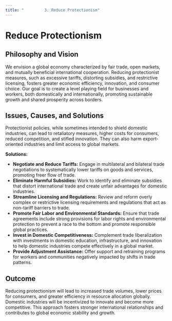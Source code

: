 ```yaml
---
title: "         3. Reduce Protectionism"
---
```


# Reduce Protectionism

## Philosophy and Vision
We envision a global economy characterized by fair trade, open markets, and mutually beneficial international cooperation. Reducing protectionist measures, such as excessive tariffs, distorting subsidies, and restrictive licensing, fosters greater economic efficiency, innovation, and consumer choice. Our goal is to create a level playing field for businesses and workers, both domestically and internationally, promoting sustainable growth and shared prosperity across borders.

## Issues, Causes, and Solutions
Protectionist policies, while sometimes intended to shield domestic industries, can lead to retaliatory measures, higher costs for consumers, reduced competition, and stifled innovation. They can also harm export-oriented industries and limit access to global markets.

**Solutions:**
- **Negotiate and Reduce Tariffs:** Engage in multilateral and bilateral trade negotiations to systematically lower tariffs on goods and services, promoting freer flow of trade.
- **Eliminate Harmful Subsidies:** Work to identify and eliminate subsidies that distort international trade and create unfair advantages for domestic industries.
- **Streamline Licensing and Regulations:** Review and reform overly complex or restrictive licensing requirements and regulations that act as non-tariff barriers to trade.
- **Promote Fair Labor and Environmental Standards:** Ensure that trade agreements include strong provisions for labor rights and environmental protection to prevent a race to the bottom and promote responsible global practices.
- **Invest in Domestic Competitiveness:** Complement trade liberalization with investments in domestic education, infrastructure, and innovation to help domestic industries compete effectively in a global market.
- **Provide Adjustment Assistance:** Offer support and retraining programs for workers and communities negatively impacted by shifts in trade patterns.

## Outcome
Reducing protectionism will lead to increased trade volumes, lower prices for consumers, and greater efficiency in resource allocation globally. Domestic industries will be incentivized to innovate and become more competitive. This approach fosters stronger international relationships and contributes to global economic stability and growth.
